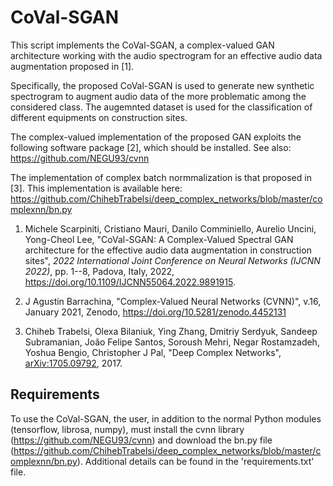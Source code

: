 # CoVal-SGAN
This script implements the CoVal-SGAN, a complex-valued GAN architecture working with the audio spectrogram for an effective audio data augmentation proposed in [1].

Specifically, the proposed CoVal-SGAN is used to generate new synthetic spectrogram to augment audio data of the more problematic among the considered class. The augemnted dataset is used for the classification of different equipments on construction sites.

The complex-valued implementation of the proposed GAN exploits the following software package [2], which should be installed. See also: https://github.com/NEGU93/cvnn

The implementation of complex batch normmalization is that proposed in [3]. This implementation is available here: https://github.com/ChihebTrabelsi/deep_complex_networks/blob/master/complexnn/bn.py

1. Michele Scarpiniti, Cristiano Mauri, Danilo Comminiello, Aurelio Uncini, Yong-Cheol Lee, "CoVal-SGAN: A Complex-Valued Spectral GAN architecture for the effective audio data augmentation in construction sites", *2022 International Joint Conference on Neural Networks (IJCNN 2022)*, pp. 1--8, Padova, Italy, 2022, https://doi.org/10.1109/IJCNN55064.2022.9891915.

2. J Agustin Barrachina, "Complex-Valued Neural Networks (CVNN)", v.16, January 2021, Zenodo, https://doi.org/10.5281/zenodo.4452131

3. Chiheb Trabelsi, Olexa Bilaniuk, Ying Zhang, Dmitriy Serdyuk, Sandeep Subramanian, João Felipe Santos, Soroush Mehri, Negar Rostamzadeh, Yoshua Bengio, Christopher J Pal, "Deep Complex Networks", [arXiv:1705.09792](https://arxiv.org/abs/1705.09792), 2017.


## Requirements
To use the CoVal-SGAN, the user, in addition to the normal Python modules (tensorflow, librosa, numpy), must install the cvnn library (https://github.com/NEGU93/cvnn) and download the bn.py file (https://github.com/ChihebTrabelsi/deep_complex_networks/blob/master/complexnn/bn.py). Additional details can be found in the 'requirements.txt' file.
